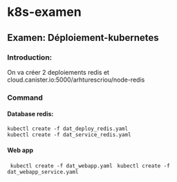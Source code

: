 # k8s-examen
## Examen: Déploiement-kubernetes
### Introduction: 
 On va créer 2 deploiements redis et cloud.canister.io:5000/arhturescriou/node-redis
### Command
#### Database redis:
 ```kubectl create -f dat_deploy_redis.yaml``` <br>
 ```kubectl create -f dat_service_redis.yaml``` <br>
#### Web app
``` kubectl create -f dat_webapp.yaml``` 
``` kubectl create -f dat_webapp_service.yaml```<br>
